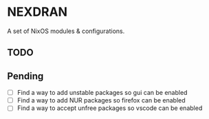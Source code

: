 # NEXDRAN

A set of NixOS modules & configurations.

## TODO


## Pending

- [ ] Find a way to add unstable packages so gui can be enabled
- [ ] Find a way to add NUR packages so firefox can be enabled
- [ ] Find a way to accept unfree packages so vscode can be enabled